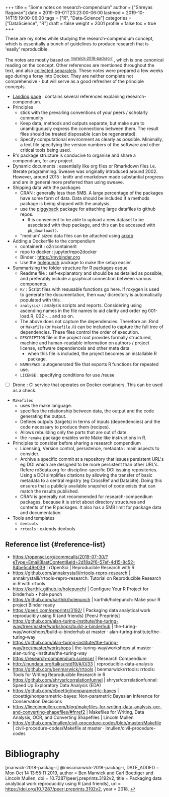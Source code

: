 +++
title = "Some notes on research-compendium"
author = ["Shreyas Ragavan"]
date = 2019-09-01T23:23:00-06:00
lastmod = 2019-10-14T15:19:00-06:00
tags = ["R", "Data-Science"]
categories = ["DataScience", "R"]
draft = false
weight = 2001
profile = false
toc = true
+++

These are my notes while studying  the research-compendium concept, which is essentially a bunch of guidelines to produce research that is 'easily' reproducible.

The notes are mostly based on <sup id="e8fb07a97f3c5beb5e514bdbae541795"><a href="#marwick-2018-packag-r" title="@misc{marwick-2018-packag-r,
  DATE_ADDED =	 {Mon Oct 14 13:55:11 2019},
  author =	 {Ben Marwick and Carl Boettiger and Lincoln Mullen},
  doi =		 {10.7287/peerj.preprints.3192v2},
  title =	 {Packaging data analytical work reproducibly using R
                  (and friends)},
  url =		 {https://doi.org/10.7287/peerj.preprints.3192v2},
  year =	 2018,
}">marwick-2018-packag-r</a></sup> , which is one canonical reading on the concept. Other references are mentioned throughout the text, and also [collected separately](#reference-list). These notes were prepared a few weeks ago during a foray into Docker. They are neither complete not comprehensive - but will serve as a good refresher of the principle concepts.

-   [Landing page](https://research-compendium.science/) : contains several references explaining research-compendium.
-   Principles
    -   stick with the prevailing conventions of your peers / scholarly community
    -   Keep data, methods and outputs separate, but make sure to unambiguously express the connections between them. The result files should be treated disposable (can be regenerated).
    -   Specify computational environment as clearly as possible. Minimally, a text file specifying the version numbers of the software and other critical tools being used.
-   R's package structure is conducive to organise and share a compendium, for any project.
-   Dynamic documents : essentially like org files or Rmarkdown files i.e. literate programming. Sweave was originally introduced around 2002. However, around 2015 : knittr and rmarkdown made substantial progress and are in general more preferred than using sweave.
-   Shipping data with the packages
    -   CRAN : generally less than 5MB. A large percentage of the packages have some form of data. Data should be included if a methods package is being shipped with the analysis.
    -   use the [piggyback](https://github.com/ropensci/piggyback) package for attaching large datafiles to github repos.
        -   It is convenient to be able to upload a new dataset to be associated with thep package, and this can be accessed with `pb_download()`.
    -   "medium' sized data files can be attached using [arkdb](https://github.com/ropensci/arkdb)
-   Adding a Dockerfile to the compendium
    -   containerit    : o2r/containerit
    -   repo to docker : jupyter/repo2docker
    -   Binder         : <https://mybinder.org>
    -   Use the [holepunch](https://github.com/karthik/holepunch) package to make the setup easier.
-   Summarising the folder structure for R packages esque
    -   Readme file : self-explanatory and should be as detailed as possible, and preferably include a graphical connection between various components.
    -   `R/` : Script files with resusable functions go here. If roxygen is used to generate the documentation, then `man/` dicrectory is automatically populated with this.
    -   `analysis/` : analysis scripts and reports. Considering using ascending names in the file names to aid clarity and order eg 001-load.R, 002 -... and so on.
    -   The above does not capture the dependencies. Therefore an .Rmd  or `Makefile` (or `Makefile.R`) can be included to capture the full tree of dependencies. These files control the order of execution.
    -   `DESCRIPTION` file in the project root provides formally structured, machine and human-readable information on authors / project license, software dependenceis and other meta data.
        -   when this file is included, the project becomes an installable R package.
    -   `NAMESPACE`: autogenerated file that exports R functions for repeated use.
    -   `LICENSE` : specifying conditions for use /reuse
-   [ ] Drone : CI service that operates on Docker containers. This can be used as a check.
-   `Makefiles`
    -   uses the make language.
    -   specifies the relationship between data, the output and the code generating the output.
    -   Defines outputs (targets) in terms of inputs (dependencies) and the code necessary to produce them (recipes).
    -   Allows rebuilding only the parts that are out of date.
    -   the `remake` package enables write Make like instructions in R.
-   Principles to consider before sharing a research compendium
    -   Licensing, Version control, persistence, metadata : main aspects to consider.
    -   Archive a specific commit at a repository that issues persistent URL's eg DOI which are designed to be more persistent than other URL's. Refere re3data.org for discipline-specific DOI issuing repositories. Using a DOI simplifies citations by allowing the transfer of basic metadata to a central registry (eg CrossRef and Datacite). Doing this ensures that a publicly available snapshot of code exists that can match the results published.
    -   CRAN is generally not recommended for research-compendium packages, because it is strict about directory structures and contents of the R packages. It also has a 5MB limit for package data and documentation.
-   Tools and templates
    -   `devtools`
    -   `rrtools` : extends devtools


## Reference list {#reference-list}

-   <https://ropensci.org/commcalls/2019-07-30/?eType=EmailBlastContent&eId=2d18a2f6-57ef-4d15-8c52-84be5c49e039> | rOpenSci | Reproducible Research with R
-   <https://github.com/annakrystalli/rrtools-repro-research> | annakrystalli/rrtools-repro-research: Tutorial on Reproducible Research in R with rrtools
-   <https://karthik.github.io/holepunch/> | Configure Your R Project for binderhub • hole punch
-   <https://github.com/karthik/holepunch> | karthik/holepunch: Make your R project Binder ready
-   <https://peerj.com/preprints/3192/> | Packaging data analytical work reproducibly using R (and friends) [PeerJ Preprints]
-   <https://github.com/alan-turing-institute/the-turing-way/tree/master/workshops/build-a-binderhub> | the-turing-way/workshops/build-a-binderhub at master · alan-turing-institute/the-turing-way
-   <https://github.com/alan-turing-institute/the-turing-way/tree/master/workshops> | the-turing-way/workshops at master · alan-turing-institute/the-turing-way
-   <https://research-compendium.science/> | Research Compendium
-   <http://inundata.org/talks/rstd19/#/0/33> | reproducible-data-analysis
-   <https://github.com/benmarwick/rrtools> | benmarwick/rrtools: rrtools: Tools for Writing Reproducible Research in R
-   <https://github.com/shrysr/correlationfunnel> | shrysr/correlationfunnel: Speed Up Exploratory Data Analysis (EDA)
-   <https://github.com/cboettig/nonparametric-bayes> | cboettig/nonparametric-bayes: Non-parametric Bayesian Inference for Conservation Decisions
-   <https://lincolnmullen.com/blog/makefiles-for-writing-data-analysis-ocr-and-converting-shapefiles/#fnref2> | Makefiles for Writing, Data Analysis, OCR, and Converting Shapefiles | Lincoln Mullen
-   <https://github.com/lmullen/civil-procedure-codes/blob/master/Makefile> | civil-procedure-codes/Makefile at master · lmullen/civil-procedure-codes

# Bibliography
<a id="marwick-2018-packag-r"></a>[marwick-2018-packag-r] @miscmarwick-2018-packag-r,
  DATE_ADDED =	 Mon Oct 14 13:55:11 2019,
  author =	 Ben Marwick and Carl Boettiger and Lincoln Mullen,
  doi =		 10.7287/peerj.preprints.3192v2,
  title =	 Packaging data analytical work reproducibly using R
                  (and friends),
  url =		 https://doi.org/10.7287/peerj.preprints.3192v2,
  year =	 2018,
 [↩](#e8fb07a97f3c5beb5e514bdbae541795)
